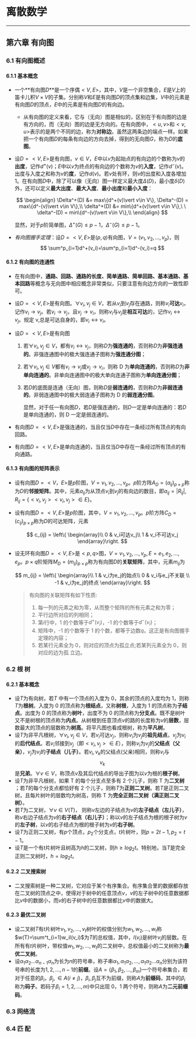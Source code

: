 # 离散数学

---

## 第六章 有向图

### 6.1 有向图概述

#### 6.1.1 基本概念

- 一个**有向图$D$**是一个序偶$<V, E>$，其中，$V$是一个非空集合，$E$是$V$上的笛卡儿积$V\times V$的子集。分别称$V$和$E$是有向图$D$的顶点集和边集，$V$中的元素是有向图$D$的顶点，$E$中的元素是有向图$D$的有向边。

  - 从有向图的定义来看，它与（无向）图是相似的，区别在于有向图的边是有方向的，而（无向）图的边是无方向的。在有向图中，$<u, v>$和$<v, u>$表示的是两个不同的边，称为**对称边**，虽然这两条边的端点一样。如果把一个有向图$D$的每条有向边的方向去掉，得到的无向图$G$，称为$D$的**底图**。

- 设$D=<V, E>$是有向图，$v\in V$，$E$中以$v$为起始点的有向边的个数称为$v$的**出度**，记作$d^+(v)$；$E$中以$v$为终点的有向边的个数称为$v$的**入度**，记作$d^-(v)$。出度与入度之和称为$v$的**度**，记作$d(v)$。若$v$处有环，则$v$的出度和入度各增加 1。在有向图$D$中，除了可以像（无向）图一样定义最大度$\Delta(D)$，最小度$\delta(D)$外，还可以定义**最大出度**、**最大入度**、**最小出度**和**最小入度**：

  $$
  \begin{align}
  \Delta^+(D) &= max\{d^+(v)\vert v\in V\},
  \Delta^-(D) = max\{d^-(v)\vert v\in V\},\\
  \delta^+(D) &= min\{d^+(v)\vert v\in V\},\ \
  \delta^-(D) = min\{d^-(v)\vert v\in V\},\\
  \end{align}
  $$

  显然，对于$p$阶简单图，$\Delta^+(G)\leq p-1，\Delta^-(G)≤p-1$。

- _有向图握手定理_：设$D=<V, E>$是$(p, q)$有向图，$V=(v_1, v_2,\dots, v_p)$，则
  $$
  \sum^p_{i=1}d^+(v_i)=\sum^p_{i=1}d^-(v_i)=q
  $$

#### 6.1.2 有向图的连通性

- 在有向图中，**通路、回路、通路的长度、简单通路、简单回路、基本通路、基本回路**等概念与无向图中相应概念非常类似，只要注意有向边方向的一致性即可。

- 设$D=<V, E>$是有向图。$\forall v_i,v_j\in V$，若从$v_i$到$v_j$存在通路，则称$v_i$**可达**$v_i$，记作$v_i\rightarrow v_j$。若$v_i\rightarrow v_j$，且$v_j\rightarrow v_i$，则称$v_i$与$v_j$是**相互可达**的，记作$v_i\leftrightarrow v_j$。规定 v,总是可达自身的，即$v_i\leftrightarrow v_i$。

- 设$D=<V, E>$是有向图

  1. 若$\forall v_i,v_j\in V$，都有$v_i\leftrightarrow v_j$，则称$D$为**强连通的**，否则称$D$为**非强连通的**。非强连通图中的极大强连通子图称为**强连通分图**；

  2. 若$\forall v_i,v_j\in V$都有$v_i\rightarrow v_j$或$v_j\rightarrow v_i$，则称 D 为**单向连通的**，否则称$D$为**非单向连通的**。非单向连通图中的极大单向连通子图称为**单向连通分图**；

  3. 若$D$的底图是连通（无向）图，则称$D$是**弱连通的**，否则称$D$为**非弱连通的**。非弱连通图中的极大弱连通子图称为 D 的**弱连通分图**。

     显然，对于任一有向图$D$，若$D$是强连通的，则$D$一定是单向连通的：若$D$是单向连通的，则 D 一定是弱连通的。

- 有向图$D=<V, E>$是强连通的，当且仅当$D$中存在一条经过所有顶点的有向回路。

- 有向图$D=<V, E>$是单向连通的，当且仅当$D$中存在一条经过所有顶点的有向通路。

#### 6.1.3 有向图的矩阵表示

- 设有向图$D=<V，E>$是$p$阶图，$V={v_1, v_2,\dots,v_p}$。$p$阶方阵$A_D=(a_{ij})_{p\times p}$称为$D$的**邻接矩阵**。其中，元素$a_{ij}$为从顶点$v_i$到$v_j$的有向边的数目，即$a_{ij}=|R_{ij}|,R_{ij}=\{<v_i, v_j><v_i, v_j>\in E\}$。

- 设有向图$D=<V, E>$是$p$阶图，其中，$V={v_1, v_2,\dots,v_p}$。$p$阶方阵$C_D=(c_{ij})_{p\times p}$称为$D$的可达矩阵，元素

  $$
  c_{ij} = \left\{ \begin{array}\\
  0 & v_i可达v_j\\
  1 & v_i不可达v_j
  \end{array}\right.
  $$

- 设无环有向图$D=<V, E>$是$<p, q>$图，$V={v_1, v_2,\dots,v_p},E={e_1, e_2,\dots,e_p}$。$p\times q$阶矩阵$M_D=(m_{ij})_{p\times p}$称为有向图$D$的**关联矩阵**，其中，元素$m_{ij}$为

  $$
  m_{ij} = \left\{ \begin{array}\\
  1 & v_i为e_j的始点\\
  0 & v_i与e_j不关联 \\
  -1 & v_i为e_j的终点
  \end{array}\right.
  $$

  > 有向图的关联矩阵有如下性质:
  >
  > 1. 每一列的元素之和为零，从而整个矩阵的所有元素之和为零；
  > 2. 平行边所对应的列相同；
  > 3. 第$i$行中，1 的个数等于$d^+(v_i)$，-1 的个数等于$d^-(v_i)$；
  > 4. 矩阵中，-1 的个数等于 1 的个数，都等于边数$q$。这正是有向图握手定理的内容；
  > 5. 若某行元素全为 0，则对应的顶点为孤立点;若某列元素全为 0，则对应的边为孤
  >    立边。

### 6.2 根 树

#### 6.2.1 基本概念

- 设$T$为有向树，若*T* 中有一个顶点的入度为 0，其余的顶点的入度均为 1，则称$T$为**根树**。入度为 0 的顶点称为**根结点**，又称**树根**，入度为 1 的顶点称为**子结点**。出度为 0 的顶点称为**树叶**，出度不为 0 的顶点称为**分支点**。既不是树叶又不是树根的顶点称为**内点**。从树根到任意顶点$v$的路的长度称为$v$的**层数**，层数最大的顶点的层数称为**树高**。将平凡图也看成根树，称为**平凡树**。
- 设$T$为非平凡根树，$\forall v_i,v_j\in V$，若$v_i$可达$v_j$，则称$v_i$为$v_j$的**祖先结点**，$v_j$为$v_i$的**后代结点**。若$v_i$邻接到$v_j$（即$<v_i,v_j>\in E$），则称$v_i$为$v_j$的**父结点（父亲）**，$v_j$为$v_i$的**子结点（儿子）**。若$v_i,v_k$的父结点(父亲)相同，则称$v_i$与$$v_k$$是**兄弟**。$\forall v\in V$，称顶点$v$及其后代结点的导出子图为以$v$为根的**根子树**。
- 设$T$为非平凡根树，如果 T 的每个分支点至多有 2 个儿子，则称 T 为**二叉树 ​**；若$T$的每个分支点都恰好有 2 个儿子，则称$T$为**正则二叉树**。若$T$是正则二叉树，且每片树叶的层数均为树高，则称 T 为**完全正则二叉树（满正则二叉树）**。
- 若$T$为二叉树，$\forall v\in V(T)$， 则称$v$左边的子结点为$v$的**左子结点（左儿子）**，称$v$右边子结点为$v$的**右子结点（右儿子）**；称以$v$的左子结点为根的根子树为$v$的**左子树**，以$v$的右子结点为根的根子树为$v$的**右子树**。
- 设$T$为正则二叉树，有$p$个顶点，$p_2$个分支点，$t$片树叶，则$p=2t-1,p_2=t-1$。
- 设$T$是一个有$t$片树叶且树高为$h$的二叉树，则$h\geq log_2t$。特别地，当$T$是完全正则二叉树时，$h= log_2t$。

#### 6.2.2 二叉搜索树

- 二叉搜索树是一种二叉树，它对应于某个有序集合。有序集合里的数据都存放在二叉树的顶点之中，使得对于树中的任意顶点$v$，$v$的左子树中的任意数据都比$v$中的数据小，而$v$的右子树中的任意数据都比$v$中的数据大。

#### 6.2.3 最优二叉树

- 设二叉树$T$有$t$片树叶$v_1, v_2,\dots,v_t$树叶的权值分别为$w_1, w_2,\dots,w_t$称$w(T)=\sum^t_{i=1}w_il(v_i)$为$T$的总权值，其中，$l(v_i)$是树叶$v_i$的层数。在所有有$t$片树叶，带权值$w_1, w_2,\dots,w_t$的二叉树中，总权值最小的二叉树称为**最优二叉树**。
- 设$\alpha_1\alpha_2\dots\alpha_{n-1}\alpha_n$为长为$n$的符号串，称子串$\alpha_1,\alpha_1\alpha_2,\dots,\alpha_1\alpha_2\dots\alpha_n$分别为该符号串的长度为$1, 2, \dots,n-1$的**前缀**。设$A=\{\beta_1, \beta_2, \dots,\beta_m\}$一个符号串集合，若对于任意的$\beta_i，\beta_j,\in A(i≠ j)$，$β_i,β_j$互不为前缀，则称$A$为**前缀码**，其中的$\beta_i$称为**码子**。若码子$\beta_i=1, 2,\dots,m)$中只出现 0，1 两个符号，则称$A$为**二元前缀码**。

### 6.3 网络流

### 6.4 匹 配

